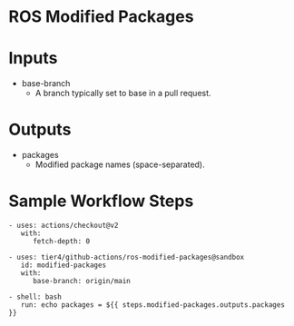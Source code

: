 # ROS Modified Packages

# Inputs

- base-branch
  - A branch typically set to base in a pull request.

# Outputs

- packages
  - Modified package names (space-separated).

# Sample Workflow Steps
```
- uses: actions/checkout@v2
   with:
      fetch-depth: 0

- uses: tier4/github-actions/ros-modified-packages@sandbox
   id: modified-packages
   with:
      base-branch: origin/main

- shell: bash
   run: echo packages = ${{ steps.modified-packages.outputs.packages }}
```
